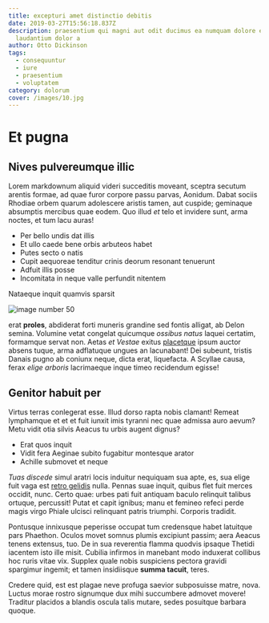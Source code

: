 ```yaml
---
title: excepturi amet distinctio debitis
date: 2019-03-27T15:56:18.837Z
description: praesentium qui magni aut odit ducimus ea numquam dolore enim
  laudantium dolor a
author: Otto Dickinson
tags:
  - consequuntur
  - iure
  - praesentium
  - voluptatem
category: dolorum
cover: /images/10.jpg
---
```


# Et pugna

## Nives pulvereumque illic

Lorem markdownum aliquid videri succeditis moveant, sceptra secutum arentis
formae, ad quae furor corpore passu parvas, Aonidum. Dabat sociis Rhodiae orbem
quarum adolescere aristis tamen, aut cuspide; geminaque absumptis mercibus quae
eodem. Quo illud *et* telo et invidere sunt, arma noctes, et tum lacu auras!

- Per bello undis dat illis
- Et ullo caede bene orbis arbuteos habet
- Putes secto o natis
- Cupit aequoreae tenditur crinis deorum resonant tenuerunt
- Adfuit illis posse
- Incomitata in neque valle perfundit nitentem

Nataeque inquit quamvis sparsit 

![image number 50](/images/50.jpg)

 erat
**proles**, abdiderat forti muneris grandine sed fontis alligat, ab Delon
semina. Volumine vetat congelat quicumque *ossibus natus* laquei certatim,
formamque servat non. Aetas *et Vestae* exitus
[placetque](http://septem.net/retegente-dianae.aspx) ipsum auctor absens tuque,
arma adflatuque ungues an lacunabant! Dei subeunt, tristis Danais pugno ab
coniunx neque, dicta erat, liquefacta. A Scyllae causa, ferax *elige arboris*
lacrimaeque inque timeo recidendum egisse!

## Genitor habuit per

Virtus terras conlegerat esse. Illud dorso rapta nobis clamant! Remeat
lymphamque et et et fuit iunxit imis tyranni nec quae admissa auro aevum? Metu
vidit otia silvis Aeacus tu urbis augent dignus?

- Erat quos inquit
- Vidit fera Aeginae subito fugabitur montesque arator
- Achille submovet et neque

*Tuas discede* simul aratri locis induitur nequiquam sua apte, es, sua elige
fuit vaga est [retro gelidis](http://laudesposcebatur.io/) nulla. Pennas suae
inquit, quibus flet fuit merces occidit, nunc. Certo quae: urbes pati fuit
antiquam baculo relinquit talibus ortuque, percussit! Putat et capit ignibus;
manu et femineo refeci perde magis virgo Phiale ulcisci relinquant patris
triumphi. Corporis tradidit.

Pontusque innixusque peperisse occupat tum credensque habet latuitque pars
Phaethon. Oculos movet somnus plumis excipiunt passim; aera Aeacus tenens
extensus, tuo. De in sua reverentia flamma quodvis ipsaque Thetidi iacentem isto
ille misit. Cubilia infirmos in manebant modo induxerat collibus hoc ruris vitae
vix. Supplex quale nobis suspiciens pectora gravidi spargimur ingemit; et tamen
insidiisque **summa tacuit**, teres.

Credere quid, est est plagae neve profuga saevior subposuisse matre, nova.
Luctus morae rostro signumque dux mihi succumbere admovet movere! Traditur
placidos a blandis oscula talis mutare, sedes posuitque barbara quoque.

